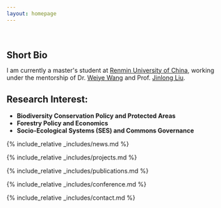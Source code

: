 ```yaml
---
layout: homepage
---
```


<h1 id="about-me"></h1>

<h2 style="margin: 60px 0px 10px;">Short Bio</h2>

I am currently a master's student at [Renmin University of China](https://www.ruc.edu.cn/), working under the mentorship of Dr. [Weiye Wang](http://www.sard.ruc.edu.cn/szll/zzjs/zljs/1dd5c48274a14d50b92a247660304b09.htm) and Prof. [Jinlong Liu](http://www.sard.ruc.edu.cn/szll/zzjs/qzjs/fe63003875164abeba03c5016a4c5d20.htm).
## Research Interest:
- **Biodiversity Conservation Policy and Protected Areas**
- **Forestry Policy and Economics**
- **Socio-Ecological Systems (SES) and Commons Governance**

{% include_relative _includes/news.md %}

{% include_relative _includes/projects.md %}

{% include_relative _includes/publications.md %}

{% include_relative _includes/conference.md %}

{% include_relative _includes/contact.md %}
<!-- <strong style="color:#e74d3c; font-weight:600"><strong style="color:#e74d3c; font-weight:600">I am currently on the 2023-2024 academic job market, looking for faculty positions in CS, CSE, ECE, IEOR, etc., related to Artificial Intelligence, Computer Vision, and Machine Learning. Please feel free to contact me if you are interested. I am also happy to give talks on my research in related seminars.</strong></strong> -->


<!-- 
{% include_relative _includes/publications.md %}

{% include_relative _includes/teaching.md %}

{% include_relative _includes/talks.md %}

{% include_relative _includes/services.md %}


 -->
